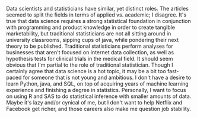 Data scientists and statisticians have similar, yet distinct roles. The articles seemed to split the fields in terms of applied vs.
academic; I disagree. It's true that data science requires a strong statistical foundation in conjunction with programming and
product knowledge in order to create tangible marketability, but traditional statisticians are not all sitting around in university
classrooms, sipping cups of java, while pondering their next theory to be published. Traditional statisticians perform analyses
for businesses that aren't focused on internet data collection, as well as hypothesis tests for clinical trials in the medical field.
It should seem obvious that I'm partial to the role of traditional statistician. Though I certainly agree that data science is a hot
topic, it may be a bit too fast-paced for someone that is not young and ambitious. I don't have a desire to learn Python, java, and SQL,
on top of acquiring years of machine learning experience and finishing a degree in statistics. Personally, I want to focus on using
R and SAS to do statistical inference with smaller amounts of data. Maybe it's lazy and/or cynical of me, but I don't want to help Netflix
and Facebook get richer, and those careers also make me question job stability.
